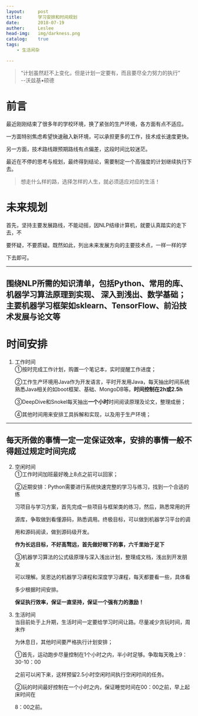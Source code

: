 ```yaml
---
layout:     post
title:      学习安排和时间规划
date:       2018-07-19
auther:     Leslee
head-img:   img/darkness.png
catalog:    true
tags:
    - 生活闲杂

---
```


> “计划虽然赶不上变化，但是计划一定要有，而且要尽全力努力的执行”   
                                                          --沃兹基▪硕德

# 前言 
最近刚刚结束了很多年的学校环境，换了紧张的生产环境，各方面有点不适应。  
  
一方面特别焦虑希望快速融入新环境，可以承担更多的工作，技术成长速度更快。  

另一方面，技术路线跟预期路线有点偏差，这段时间比较迷茫。  

最近在不停的思考与规划，最终得到结论，需要制定一个高强度的计划继续执行下去。

> 想走什么样的路，选择怎样的人生，就必须适应对应的生活！ 

# 未来规划 
首先，坚持主要发展路线，不能动摇，因NLP结缘计算机，就要认真踏实的走下去，不

要怀疑，不要质疑。既然如此，列出未来发展方向的主要技术点，一样一样的学

下去即可。

--------------------------
围绕NLP所需的知识清单，包括Python、常用的库、机器学习算法原理到实现、  深入到浅出、数学基础；主要机器学习框架如sklearn、TensorFlow、前沿技术发展与论文等  
--------------

# 时间安排
1. 工作时间  
    ①按时完成工作计划，购置一个笔记本，实时提醒工作进度；  

    ②工作生产环境用Java作为开发语言，平时开发用Java，每天抽出时间系统   
熟悉Java相关的如boot框架、基础、MongoDB等。**时间控制在2h或2.5h**  
    
    ③DeepDive和Snokel每天抽出**一个小时**时间阅读原理及论文，整理成册；  
    
    ④其他时间用来安排工具拆解和实现，以及用于生产环境；
    
---------------------------------
每天所做的事情一定一定保证效率，安排的事情一般不得超过规定时间完成
---------------------------------

2. 空闲时间  
    ①工作时间加班最好晚上8点之前可以回家；  

    ②近期安排：Python需要进行系统快速完整的学习与练习，找到一个合适的练  
    
    习项目与学习方案，首先完成一些项目与框架类的练习，然后，熟悉常用的开  
    
    源库，争取做到看懂源码，熟悉调用。终极目标，可以做到机器学习平台的调  
    
    用和源码阅读，做到源码级开发。
    
    **作为长远目标，不好高骛远，首先做好眼下的事，六千里始于足下**  
    
    ③机器学习算法的公式级原理与深入浅出计划，整理成文档，浅出到开发朋友  
    
    可以理解。吴恩达的机器学习课程和深度学习课程，每天都要看一些，具体看  
    
    多少根据时间安排。  
    
    **保证执行效率，保证一直坚持，保证一个强有力的激励！**  
    
3. 生活时间  
    当目前处于上升期，生活时间一定要给学习时间让路。尽量减少贪玩时间，周末作  

    为休息日，其他时间要严格执行计划安排；   

    ①首先，运动跑步尽量控制在1个小时之内，半小时足够。争取每天晚上9：30-10：00    

    之前可以闲下来，这样预留2.5小时空闲时间执行空闲时间的任务。  

    ②玩的时间最好控制在一个小时之内，保证睡觉时间在00：00之前，早上起床时间在  
    
    8：00之前。


